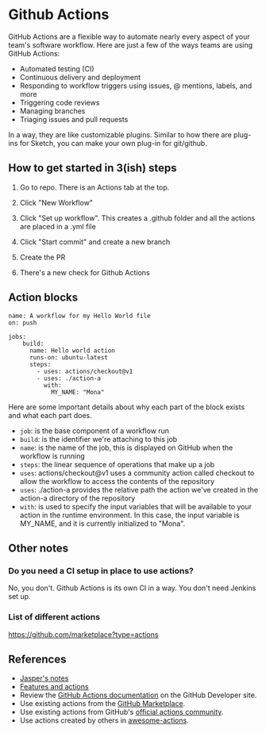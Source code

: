 # Github Actions

GitHub Actions are a flexible way to automate nearly every aspect of your team's software workflow. Here are just a few of the ways teams are using GitHub Actions:

* Automated testing (CI)
* Continuous delivery and deployment
* Responding to workflow triggers using issues, @ mentions, labels, and more
* Triggering code reviews
* Managing branches
* Triaging issues and pull requests

In a way, they are like customizable plugins. Similar to how there are plug-ins for Sketch, you can make your own plug-in for git/github.


## How to get started in 3(ish) steps
1. Go to repo. There is an Actions tab at the top.
2. Click "New Workflow"
3. Click "Set up workflow". This creates a .github folder and all the actions are placed in a .yml file

4. Click "Start commit" and create a new branch
5. Create the PR
6. There's a new check for Github Actions

## Action blocks

```
name: A workflow for my Hello World file
on: push

jobs:
    build:
      name: Hello world action
      runs-on: ubuntu-latest
      steps:
        - uses: actions/checkout@v1
        - uses: ./action-a
          with:
            MY_NAME: "Mona"
```

Here are some important details about why each part of the block exists and what each part does.

* `job`: is the base component of a workflow run
* `build`: is the identifier we're attaching to this job
* `name`: is the name of the job, this is displayed on GitHub when the workflow is running
* `steps`: the linear sequence of operations that make up a job
* `uses`: actions/checkout@v1 uses a community action called checkout to allow the workflow to access the contents of the repository
* `uses`: ./action-a provides the relative path the action we've created in the action-a directory of the repository
* `with`: is used to specify the input variables that will be available to your action in the runtime environment. In this case, the input variable is MY_NAME, and it is currently initialized to "Mona".


## Other notes

### Do you need a CI setup in place to use actions?
No, you don't. Github Actions is its own CI in a way. You don't need Jenkins set up.

### List of different actions
https://github.com/marketplace?type=actions


## References
- [Jasper's notes](https://www.notion.so/Github-Actions-101-9fa8e8e281084f33b57ac733517189b3)
- [Features and actions](https://github.com/features/actions)
- Review the [GitHub Actions documentation](https://help.github.com/articles/about-github-actions) on the GitHub Developer site.
- Use existing actions from the [GitHub Marketplace](https://github.com/marketplace/actions).
- Use existing actions from GitHub's [official actions community](https://github.com/actions).
- Use actions created by others in [awesome-actions](https://github.com/sdras/awesome-actions).
